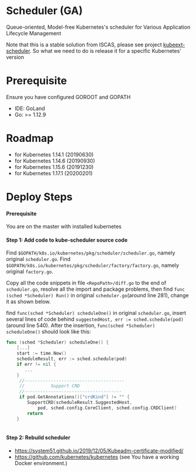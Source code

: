 # Scheduler (GA)

Queue-oriented, Model-free Kubernetes's scheduler for Various Application Lifecycle Management

Note that this is a stable solution from ISCAS, please see project [kubeext-scheduler](https://github.com/kubesys/kubeext-scheduler).
So what we need to do is release it for a specific Kubernetes' version

# Prerequisite

Ensure you have configured GOROOT and GOPATH

- IDE: GoLand 
- Go: >= 1.12.9

# Roadmap

- for Kubernetes 1.14.1 (20190630)
- for Kubernetes 1.14.6 (20190930)
- for Kubernetes 1.15.6 (20191230)
- for Kubernetes 1.17.1 (20200201)

# Deploy Steps
#### Prerequisite

You are on the master with installed kubernetes

#### Step 1: Add code to kube-scheduler source code
Find `$GOPATH/k8s.io/kubernetes/pkg/scheduler/scheduler.go`, namely original `scheduler.go`.
Find `$GOPATH/k8s.io/kubernetes/pkg/scheduler/factory/factory.go`, namely original `factory.go`.

Copy all the code snippets in file `<RepoPath>/diff.go` to the end of `scheduler.go`, resolve all the import and package problems, then find `func (sched *Scheduler) Run()` in original `scheduler.go`(around line 281), change it as shown below.

find `func(sched *Scheduler) scheduleOne()` in original `scheduler.go`, insert several lines of code behind 
`suggestedHost, err := sched.schedule(pod)`
(around line 540). After the insertion, `func(sched *Scheduler) scheduleOne()` should look like this:

```go
func (sched *Scheduler) scheduleOne() {
	[...]
	start := time.Now()
	scheduleResult, err := sched.schedule(pod)
	if err != nil {
	   ...
	} 
	 //--------------------------------------
	 //          Support CRD
	 //-------------------------------------
	 if pod.GetAnnotations()["crdKind"] != "" {
		SupportCRD(scheduleResult.SuggestedHost,
			pod, sched.config.CoreClient, sched.config.CRDClient)
		return
	}
	   
```

#### Step 2: Rebuild scheduler

- https://system51.github.io/2019/12/05/Kubeadm-certificate-modified/
- https://github.com/kubernetes/kubernetes (see You have a working Docker environment.)
